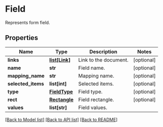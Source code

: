 ﻿# Field
Represents form field.

## Properties
Name | Type | Description | Notes
------------ | ------------- | ------------- | -------------
**links** | [**list[Link]**](Link.md) | Link to the document. | [optional] 
**name** | **str** | Field name. | [optional] 
**mapping_name** | **str** | Mapping name. | [optional] 
**selected_items** | **list[int]** | Selected items. | [optional] 
**type** | [**FieldType**](FieldType.md) | Field type. | [optional] 
**rect** | [**Rectangle**](Rectangle.md) | Field rectangle. | [optional] 
**values** | **list[str]** | Field values. | 

[[Back to Model list]](../README.md#documentation-for-models) [[Back to API list]](../README.md#documentation-for-api-endpoints) [[Back to README]](../README.md)


